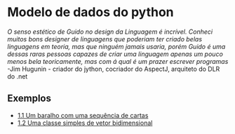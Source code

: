 # Modelo de dados do python

*O senso estético de Guido no design da Linguagem é incrível. Conheci muitos bons
designer de linguagens que poderiam ter criado belas linguagens em teoria, mas que
ninguém jamais usaria, porém Guido é uma dessas raras pessoas capazes de criar uma linguagem apenas um pouco menos bela teoricamente, mas com á qual é um prazer escrever programas*
-Jim Hugunin - criador do jython, cocriador do AspectJ, arquiteto do DLR do .net

## Exemplos

- [1.1 Um baralho com uma sequência de cartas](1-1-exemplo.py)
- [1.2 Uma classe simples de vetor bidimensional](1-2-exemplo.py)
